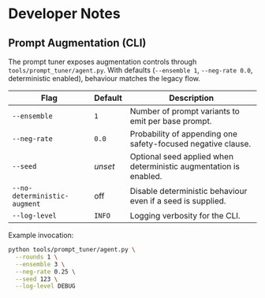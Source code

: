 # Developer Notes

## Prompt Augmentation (CLI)

The prompt tuner exposes augmentation controls through `tools/prompt_tuner/agent.py`.
With defaults (`--ensemble 1`, `--neg-rate 0.0`, deterministic enabled), behaviour
matches the legacy flow.

| Flag | Default | Description |
| --- | --- | --- |
| `--ensemble` | `1` | Number of prompt variants to emit per base prompt. |
| `--neg-rate` | `0.0` | Probability of appending one safety-focused negative clause. |
| `--seed` | _unset_ | Optional seed applied when deterministic augmentation is enabled. |
| `--no-deterministic-augment` | off | Disable deterministic behaviour even if a seed is supplied. |
| `--log-level` | `INFO` | Logging verbosity for the CLI. |

Example invocation:

```bash
python tools/prompt_tuner/agent.py \
  --rounds 1 \
  --ensemble 3 \
  --neg-rate 0.25 \
  --seed 123 \
  --log-level DEBUG
```
